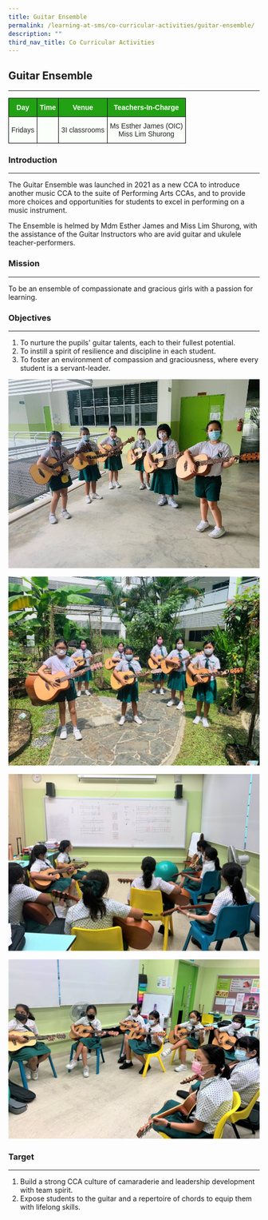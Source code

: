```yaml
---
title: Guitar Ensemble
permalink: /learning-at-sms/co-curricular-activities/guitar-ensemble/
description: ""
third_nav_title: Co Curricular Activities
---
```

## Guitar Ensemble
___________________________________________________________

<style type="text/css">
.tg  {border-collapse:collapse;border-spacing:0;}
.tg td{border-color:black;border-style:solid;border-width:1px;font-family:Arial, sans-serif;font-size:14px;
  overflow:hidden;padding:10px 5px;word-break:normal;}
.tg th{border-color:black;border-style:solid;border-width:1px;font-family:Arial, sans-serif;font-size:14px;
  font-weight:normal;overflow:hidden;padding:10px 5px;word-break:normal;}
.tg .tg-pk3b{background-color:#FBFFFA;color:#222;text-align:center;vertical-align:top}
.tg .tg-xn89{background-color:#22A114;color:#FBFFFA;font-weight:bold;text-align:center;vertical-align:middle}
.tg .tg-s6uv{background-color:#FBFFFA;color:#222;text-align:center;vertical-align:middle}
</style>
<table class="tg">
<thead>
  <tr>
    <th class="tg-xn89"><span style="color:#FBFFFA;background-color:#22A114">Day</span></th>
    <th class="tg-xn89"><span style="color:#FBFFFA;background-color:#22A114">Time</span></th>
    <th class="tg-xn89"><span style="color:#FBFFFA;background-color:#22A114">Venue</span></th>
    <th class="tg-xn89"><span style="color:#FBFFFA;background-color:#22A114">Teachers-In-Charge</span></th>
  </tr>
</thead>
<tbody>
  <tr>
    <td class="tg-s6uv"><span style="color:#222;background-color:#FBFFFA">Fridays</span></td>
    <td class="tg-pk3b"></td>
    <td class="tg-s6uv"><span style="color:#222;background-color:#FBFFFA">3I classrooms</span></td>
    <td class="tg-s6uv"><span style="color:#222;background-color:#FBFFFA">Ms Esther James (OIC)</span><br><span style="color:#222;background-color:#FBFFFA">Miss Lim Shurong</span><br></td>
  </tr>
</tbody>
</table>

### Introduction
___________________________________________________________


The Guitar Ensemble was launched in 2021 as a new CCA to introduce another music CCA to the suite of Performing Arts CCAs, and to provide more choices and opportunities for students to excel in performing on a music instrument.

  

The Ensemble is helmed by Mdm Esther James and Miss Lim Shurong, with the assistance of the Guitar Instructors who are avid guitar and ukulele teacher-performers.&nbsp;

  

### Mission
___________________________________________________________


To be an ensemble of compassionate and gracious girls with a passion for learning.

  

### Objectives
___________________________________________________________

1.  To nurture the pupils' guitar talents, each to their fullest potential.
2.  To instill a spirit of resilience and discipline in each student.
3.  To foster an environment of compassion and graciousness, where every student is a servant-leader.

  

![](/images/2021gtr01.jpg)

![](/images/2021gtr02.jpg)

![](/images/IMG6275.jpg)

![](/images/IMG6277.jpg)


### Target
___________________________________________________________



1.  Build a strong CCA culture of camaraderie and leadership development with team spirit.
2.  Expose students to the guitar and a repertoire of chords to equip them with lifelong skills.
